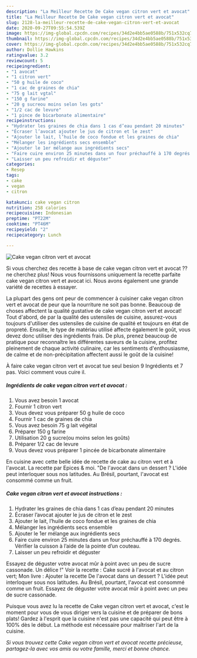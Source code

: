 ```yaml
---
description: "La Meilleur Recette De Cake vegan citron vert et avocat"
title: "La Meilleur Recette De Cake vegan citron vert et avocat"
slug: 2128-la-meilleur-recette-de-cake-vegan-citron-vert-et-avocat
date: 2020-09-27T09:55:54.539Z
image: https://img-global.cpcdn.com/recipes/34d2e4bb5ae0588b/751x532cq70/cake-vegan-citron-vert-et-avocat-photo-principale-de-la-recette.jpg
thumbnail: https://img-global.cpcdn.com/recipes/34d2e4bb5ae0588b/751x532cq70/cake-vegan-citron-vert-et-avocat-photo-principale-de-la-recette.jpg
cover: https://img-global.cpcdn.com/recipes/34d2e4bb5ae0588b/751x532cq70/cake-vegan-citron-vert-et-avocat-photo-principale-de-la-recette.jpg
author: Dollie Hawkins
ratingvalue: 3.2
reviewcount: 5
recipeingredient:
- "1 avocat"
- "1 citron vert"
- "50 g huile de coco"
- "1 cac de graines de chia"
- "75 g lait vgtal"
- "150 g farine"
- "20 g sucreou moins selon les gots"
- "1/2 cac de levure"
- "1 pince de bicarbonate alimentaire"
recipeinstructions:
- "Hydrater les graines de chia dans 1 cas d’eau pendant 20 minutes"
- "Écraser l’avocat ajouter le jus de citron et le zest"
- "Ajouter le lait, l’huile de coco fondue et les graines de chia"
- "Mélanger les ingrédients secs ensemble"
- "Ajouter le 1er mélange aux ingrédients secs"
- "Faire cuire environ 25 minutes dans un four préchauffé à 170 degrés. Vérifier la cuisson à l’aide de la pointe d’un couteau."
- "Laisser un peu refroidir et déguster"
categories:
- Resep
tags:
- cake
- vegan
- citron

katakunci: cake vegan citron 
nutrition: 258 calories
recipecuisine: Indonesian
preptime: "PT22M"
cooktime: "PT46M"
recipeyield: "2"
recipecategory: Lunch

---
```



![Cake vegan citron vert et avocat](https://img-global.cpcdn.com/recipes/34d2e4bb5ae0588b/751x532cq70/cake-vegan-citron-vert-et-avocat-photo-principale-de-la-recette.jpg)

Si vous cherchez des recette à base de cake vegan citron vert et avocat ?? ne cherchez plus! Nous vous fournissons uniquement la recette parfaite cake vegan citron vert et avocat ici. Nous avons également une grande variété de recettes à essayer.

La plupart des gens ont peur de commencer à cuisiner cake vegan citron vert et avocat de peur que la nourriture ne soit pas bonne. Beaucoup de choses affectent la qualité gustative de cake vegan citron vert et avocat! Tout d'abord, de par la qualité des ustensiles de cuisine, assurez-vous toujours d'utiliser des ustensiles de cuisine de qualité et toujours en état de propreté. Ensuite, le type de matériau utilisé affecte également le goût, vous devez donc utiliser des ingrédients frais. De plus, prenez beaucoup de pratique pour reconnaître les différentes saveurs de la cuisine, profitez pleinement de chaque activité culinaire, car les sentiments d'enthousiasme, de calme et de non-précipitation affectent aussi le goût de la cuisine!

<!--inarticleads1-->

À faire cake vegan citron vert et avocat tue seul besion 9 Ingrédients et 7 pas. Voici comment vous cuire il.

##### Ingrédients de cake vegan citron vert et avocat :

1. Vous avez besoin 1 avocat
1. Fournir 1 citron vert
1. Vous devez vous préparer 50 g huile de coco
1. Fournir 1 cac de graines de chia
1. Vous avez besoin 75 g lait végétal
1. Préparer 150 g farine
1. Utilisation 20 g sucre(ou moins selon les goûts)
1. Préparer 1/2 cac de levure
1. Vous devez vous préparer 1 pincée de bicarbonate alimentaire


En cuisine avec cette belle idée de recette de cake au citron vert et à l&#39;avocat. La recette par Epices &amp; moi. &#34;De l&#39;avocat dans un dessert ? L&#39;idée peut interloquer sous nos latitudes. Au Brésil, pourtant, l&#39;avocat est consommé comme un fruit. 

<!--inarticleads2-->

##### Cake vegan citron vert et avocat instructions :

1. Hydrater les graines de chia dans 1 cas d’eau pendant 20 minutes
1. Écraser l’avocat ajouter le jus de citron et le zest
1. Ajouter le lait, l’huile de coco fondue et les graines de chia
1. Mélanger les ingrédients secs ensemble
1. Ajouter le 1er mélange aux ingrédients secs
1. Faire cuire environ 25 minutes dans un four préchauffé à 170 degrés. Vérifier la cuisson à l’aide de la pointe d’un couteau.
1. Laisser un peu refroidir et déguster


Essayez de déguster votre avocat mûr à point avec un peu de sucre cassonade. Un délice !&#34; Voir la recette : Cake sucré à l&#39;avocat et au citron vert; Mon livre : Ajouter la recette De l&#39;avocat dans un dessert ? L&#39;idée peut interloquer sous nos latitudes. Au Brésil, pourtant, l&#39;avocat est consommé comme un fruit. Essayez de déguster votre avocat mûr à point avec un peu de sucre cassonade. 

<!--inarticleads1-->

<p>
Puisque vous avez lu la recette de Cake vegan citron vert et avocat, c'est le moment pour vous de vous diriger vers la cuisine et de préparer de bons plats! Gardez à l'esprit que la cuisine n'est pas une capacité qui peut être à 100% dès le début. La méthode est nécessaire pour maîtriser l'art de la cuisine.
</p>

<p>
<i>Si vous trouvez cette Cake vegan citron vert et avocat recette précieuse, partagez-la avec vos amis ou votre famille, merci et bonne chance.</i>
</p>
